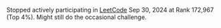 Stopped actively participating in [LeetCode](https://leetcode.com/u/esoltys/) Sep 30, 2024 at Rank 172,967 (Top 4%). Might still do the occasional challenge.
